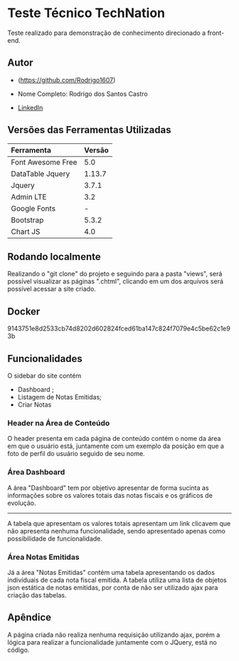 
# Teste Técnico TechNation

Teste realizado para demonstração de conhecimento direcionado a front-end.



## Autor

- (https://github.com/Rodrigo1607)

- Nome Completo: Rodrigo dos Santos Castro

- [LinkedIn](https://www.linkedin.com/in/rodrigoscr)



## Versões das Ferramentas Utilizadas

| Ferramenta  | Versão      | 
| :---------- | :--------- |
| Font Awesome Free | 5.0 | 
| DataTable Jquery | 1.13.7 | 
| Jquery | 3.7.1 | 
| Admin LTE |  3.2  | 
| Google Fonts | - | 
| Bootstrap  |5.3.2 | 
|  Chart JS  | 4.0| 

## Rodando localmente

Realizando o "git clone" do projeto e seguindo para a pasta "views", será possível visualizar as páginas ".chtml", clicando em um dos arquivos será possível acessar a site criado.

## Docker
9143751e8d2533cb74d8202d602824fced61ba147c824f7079e4c5be62c1e93b

## Funcionalidades

O sidebar do site contém
- Dashboard ;
- Listagem de Notas Emitidas;
- Criar Notas

### Header na Área de Conteúdo
O header presenta em cada página de conteúdo contém o nome da área em que o usuário está, juntamente com um exemplo da posição em que a foto de perfil do usuário seguido de seu nome.

### Área Dashboard
A área "Dashboard" tem por objetivo apresentar de forma sucinta as informações sobre os valores totais das notas fiscais e os gráficos de evolução.

---

A tabela que apresentam os valores totais apresentam um link clicavem que não apresenta nenhuma funcionalidade, sendo apresentado apenas como possibilidade de funcionalidade.


### Área Notas Emitidas
Já a área "Notas Emitidas" contém uma tabela apresentando os dados indivíduais de cada nota fiscal emitida. A tabela utiliza uma lista de objetos json estática de notas emitidas, por conta de não ser utilizado ajax para criação das tabelas.



## Apêndice

A página criada não realiza nenhuma requisição utilizando ajax, porém a lógica para realizar a funcionalidade juntamente com o JQuery, está no código.




